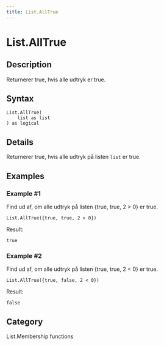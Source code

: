 ```yaml
---
title: List.AllTrue
---
```


# List.AllTrue


## Description

Returnerer true, hvis alle udtryk er true.


## Syntax

```powerquery
List.AllTrue(
    list as list
) as logical
```


## Details

Returnerer true, hvis alle udtryk på listen <code>list</code> er true.


## Examples

### Example #1 
Find ud af, om alle udtryk på listen \{true, true, 2 &gt; 0} er true.
```powerquery
List.AllTrue({true, true, 2 > 0})
```

Result: 
```powerquery
true
```


### Example #2 
Find ud af, om alle udtryk på listen \{true, true, 2 &lt; 0} er true.
```powerquery
List.AllTrue({true, false, 2 < 0})
```

Result: 
```powerquery
false
```




## Category
List.Membership functions
